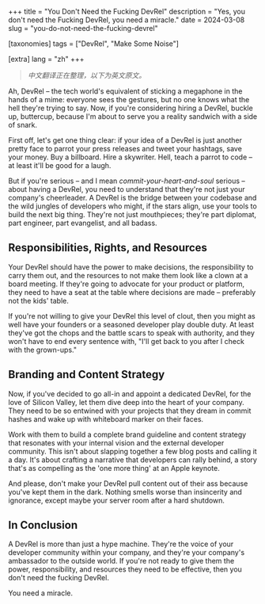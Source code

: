 +++
title = "You Don't Need the Fucking DevRel"
description = "Yes, you don't need the Fucking DevRel, you need a miracle."
date = 2024-03-08
slug = "you-do-not-need-the-fucking-devrel"

[taxonomies]
tags = ["DevRel", "Make Some Noise"]

[extra]
lang = "zh"
+++

> _中文翻译正在整理，以下为英文原文。_

Ah, DevRel – the tech world's equivalent of sticking a megaphone in the hands of a mime: everyone sees the gestures, but no one knows what the hell they're trying to say. Now, if you're considering hiring a DevRel, buckle up, buttercup, because I'm about to serve you a reality sandwich with a side of snark.

First off, let's get one thing clear: if your idea of a DevRel is just another pretty face to parrot your press releases and tweet your hashtags, save your money. Buy a billboard. Hire a skywriter. Hell, teach a parrot to code – at least it'll be good for a laugh.

But if you're serious – and I mean _commit-your-heart-and-soul_ serious – about having a DevRel, you need to understand that they're not just your company's cheerleader. A DevRel is the bridge between your codebase and the wild jungles of developers who might, if the stars align, use your tools to build the next big thing. They're not just mouthpieces; they're part diplomat, part engineer, part evangelist, and all badass.

## Responsibilities, Rights, and Resources

Your DevRel should have the power to make decisions, the responsibility to carry them out, and the resources to not make them look like a clown at a board meeting. If they're going to advocate for your product or platform, they need to have a seat at the table where decisions are made – preferably not the kids' table.

If you're not willing to give your DevRel this level of clout, then you might as well have your founders or a seasoned developer play double duty. At least they've got the chops and the battle scars to speak with authority, and they won't have to end every sentence with, "I'll get back to you after I check with the grown-ups."

## Branding and Content Strategy

Now, if you've decided to go all-in and appoint a dedicated DevRel, for the love of Silicon Valley, let them dive deep into the heart of your company. They need to be so entwined with your projects that they dream in commit hashes and wake up with whiteboard marker on their faces.

Work with them to build a complete brand guideline and content strategy that resonates with your internal vision and the external developer community. This isn't about slapping together a few blog posts and calling it a day. It's about crafting a narrative that developers can rally behind, a story that's as compelling as the 'one more thing' at an Apple keynote.

And please, don't make your DevRel pull content out of their ass because you've kept them in the dark. Nothing smells worse than insincerity and ignorance, except maybe your server room after a hard shutdown.

## In Conclusion

A DevRel is more than just a hype machine. They're the voice of your developer community within your company, and they're your company's ambassador to the outside world. If you're not ready to give them the power, responsibility, and resources they need to be effective, then you don't need the fucking DevRel.

You need a miracle.
